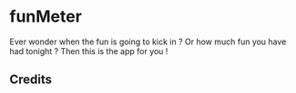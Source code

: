 # funMeter
Ever wonder when the fun is going to kick in ? Or how much fun you have had tonight ? Then this is the app for you ! 

## Credits
